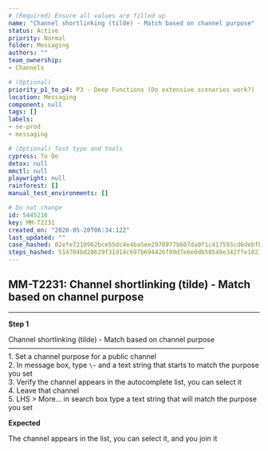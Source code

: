 ```yaml
---
# (Required) Ensure all values are filled up
name: "Channel shortlinking (tilde) - Match based on channel purpose"
status: Active
priority: Normal
folder: Messaging
authors: ""
team_ownership: 
- Channels

# (Optional)
priority_p1_to_p4: P3 - Deep Functions (Do extensive scenarios work?)
location: Messaging
component: null
tags: []
labels: 
- se-prod
- messaging

# (Optional) Test type and tools
cypress: To Do
detox: null
mmctl: null
playwright: null
rainforest: []
manual_test_environments: []

# Do not change
id: 5445216
key: MM-T2231
created_on: "2020-05-20T06:34:12Z"
last_updated: ""
case_hashed: 02efe7210962bce55dc4e4ba5ee2970977b607da0f1c417593cd6debfb32121591bc12ec9d21748eee807865f1a35102
steps_hashed: 514704bd28629f31d14c697b694426f89d7e6e0db58548e342ffe18216767b0d1d2fdc33ab2143392f3a656bed0fbde0
---
```


<!-- (Auto-generated) Based on frontmatter's "key" and "name" -->

## MM-T2231: Channel shortlinking (tilde) - Match based on channel purpose

---

**Step 1**

Channel shortlinking (tilde) - Match based on channel purpose\
————————————————————————————\
1\. Set a channel purpose for a public channel\
2\. In message box, type `\~` and a text string that starts to match the purpose you set\
3\. Verify the channel appears in the autocomplete list, you can select it\
4\. Leave that channel\
5\. LHS > More... in search box type a text string that will match the purpose you set

**Expected**

The channel appears in the list, you can select it, and you join it
